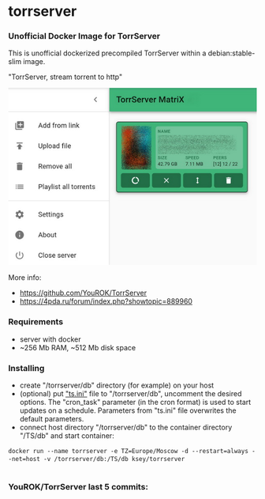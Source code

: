 # torrserver
### Unofficial Docker Image for TorrServer

This is unofficial dockerized precompiled TorrServer within a debian:stable-slim image.

"TorrServer, stream torrent to http"

![TorrServer](https://raw.githubusercontent.com/MrKsey/torrserver/master/ts.jpg)

More info:
- https://github.com/YouROK/TorrServer
- https://4pda.ru/forum/index.php?showtopic=889960

### Requirements

* server with docker
* ~256 Mb RAM, ~512 Mb disk space 

### Installing

- сreate "/torrserver/db" directory (for example) on your host
- (optional) put ["ts.ini"](https://raw.githubusercontent.com/MrKsey/torrserver/master/ts.ini) file to "/torrserver/db", uncomment the desired options. The "cron_task" parameter (in the cron format) is used to start updates on a schedule. Parameters from "ts.ini" file overwrites the default parameters.
- connect host directory "/torrserver/db" to the container directory "/TS/db" and start container:
```
docker run --name torrserver -e TZ=Europe/Moscow -d --restart=always --net=host -v /torrserver/db:/TS/db ksey/torrserver
```





































































































































# #
### YouROK/TorrServer last 5 commits:
